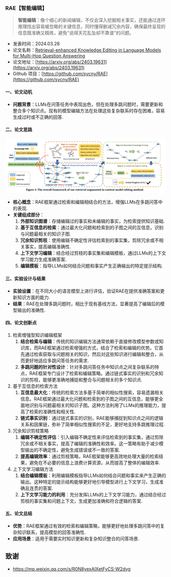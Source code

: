 ### RAE【智能编辑】
> **智能编辑**：像个细心的新闻编辑，不仅会深入挖掘相关事实，还能通过连环推理找出容易被忽略的关键信息，同时懂得删减冗余内容，确保最终呈现的信息既准确又精炼，避免"说得天花乱坠却不靠谱"的问题。
>

* 发表时间：2024.03.28
* 论文名称：[Retrieval-enhanced Knowledge Editing in Language Models for Multi-Hop Question Answering](https://arxiv.org/abs/2403.19631)
* 论文地址：[https://arxiv.org/abs/2403.19631](https://arxiv.org/abs/2403.19631)
* Github 项目：[https://github.com/sycny/RAE](https://github.com/sycny/RAE)

#### 一、论文动机

- **问题背景**：LLMs在问答任务中表现出色，但在处理多跳问题时，需要更新和整合多个知识点。现有的模型编辑方法在处理这些复杂联系时存在困难，容易生成过时或不正确的回答.

#### 二、论文思路

![](20240328_RAE/img/v2-c6d4d097f1cd2745779865d48da2bc17_1440w.png)

- **核心概念**：RAE框架通过检索和编辑相结合的方法，增强LLMs在多跳问答中的表现.
- **关键组成部分**：
  1. **外部知识图谱**：存储编辑过的事实和未编辑的事实，为检索提供知识基础.
  2. **基于互信息的检索**：通过最大化问题和检索到的子图之间的互信息，识别与问题最相关的知识子图.
  3. **冗余知识剪枝**：使用编辑不确定性评估检索到的事实集，剪除冗余或不相关事实，提高编辑准确性.
  4. **上下文学习编辑**：结合经过剪枝的事实集和编辑模板，通过LLMs的上下文学习能力生成准确答案.
  5. **编辑模板**：指导LLMs如何结合问题和事实产生正确输出的特定提示结构.

#### 三、实验设计与结果

- **实验设置**：在不同大小的语言模型上进行评估，验证RAE在提供准确答案和更新知识方面的能力.
- **结果**：RAE在处理多跳问题时，相比于现有基线方法，显著提高了编辑后的模型输出的准确性.

#### 四、论文创新点

1. 检索增强型知识编辑框架
   1. **结合检索与编辑**：传统的知识编辑方法通常依赖于直接修改模型参数或知识库，而RAE框架通过检索增强的方式，结合了检索和编辑的优势。它首先通过检索获取与问题相关的知识，然后对这些知识进行编辑和整合，从而更好地适应多跳问答任务的需求.
   2. **多跳问题的针对性设计**：针对多跳问答任务中知识点之间复杂联系的特点，RAE框架专门设计了检索和编辑策略。通过链式事实的识别和冗余知识的剪枝，能够更准确地捕捉和整合与问题相关的多个知识点.
2. 基于互信息的检索方法
   1. **互信息最大化**：传统的检索方法多基于简单的相似性搜索，容易遗漏相关信息。RAE框架通过最大化问题和检索到的子图之间的互信息，能够更全面地识别与问题最相关的知识子图。这种方法利用了LLMs的推理能力，提高了检索的准确性和相关性.
   2. **链式事实识别**：通过链式事实的识别，RAE能够捕捉到知识点之间的逻辑关系和因果链，弥补了简单相似性搜索的不足，更好地支持多跳推理过程.
3. 冗余知识剪枝策略
   1. **编辑不确定性评估**：引入编辑不确定性来评估检索到的事实集，通过剪除冗余或不相关事实，提高了编辑的准确性和效率。这一策略有助于减少模型输出的不确定性，避免生成错误或不一致的答案.
   2. **提高编辑效率**：通过剪枝策略，RAE框架能够更高效地处理大量的检索结果，避免在不必要的信息上浪费计算资源，从而提高了整体的编辑效率.
4. 上下文学习编辑方法
   1. **结合编辑模板**：利用编辑模板指导LLMs如何结合问题和事实来产生正确的输出。这种特定的提示结构能够更好地引导模型进行上下文学习，生成准确且连贯的答案.
   2. **上下文学习能力的利用**：充分发挥LLMs的上下文学习能力，通过结合经过剪枝的事实集和问题上下文，生成更加准确和符合逻辑的答案.

#### 五、论文总结

- **优势**：RAE框架通过有效的检索和编辑策略，能够更好地处理多跳问答中的复杂知识联系，提高模型的回答准确性.
- **应用场景**：适用于需要实时知识更新和复杂知识整合的问答场景.

## 致谢

- https://mp.weixin.qq.com/s/R0N8yexAlXetFyCS-W2dvg


